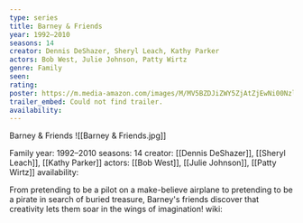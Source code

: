 ```yaml
---
type: series
title: Barney & Friends
year: 1992–2010
seasons: 14
creator: Dennis DeShazer, Sheryl Leach, Kathy Parker
actors: Bob West, Julie Johnson, Patty Wirtz
genre: Family
seen:
rating: 
poster: https://m.media-amazon.com/images/M/MV5BZDJiZWY5ZjAtZjEwNi00NzliLWE3ZTAtZDdiMDgxMmY3Y2QwXkEyXkFqcGdeQXVyODk1MjAxNzQ@._V1_SX300.jpg
trailer_embed: Could not find trailer.
availability:
---
```

Barney & Friends
![[Barney & Friends.jpg]]

Family
year: 1992–2010
seasons: 14
creator: [[Dennis DeShazer]], [[Sheryl Leach]], [[Kathy Parker]]
actors: [[Bob West]], [[Julie Johnson]], [[Patty Wirtz]]
availability:

From pretending to be a pilot on a make-believe airplane to pretending to be a pirate in search of buried treasure, Barney's friends discover that creativity lets them soar in the wings of imagination!
wiki: 


